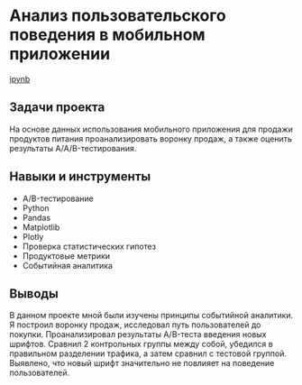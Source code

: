 ﻿# Анализ пользовательского поведения в мобильном приложении

[ipynb](https://github.com/Tsimaf/Portfolio/blob/main/03_ab_test/8_abtest2_lukashevich.ipynb)

## Задачи проекта
На основе данных использования мобильного приложения для продажи продуктов питания проанализировать воронку продаж, а также оценить результаты A/A/B-тестирования.

## Навыки и инструменты
- A/B-тестирование
- Python
- Pandas
- Matplotlib
- Plotly
- Проверка статистических гипотез
- Продуктовые метрики
- Событийная аналитика

## Выводы
В данном проекте мной были изучены принципы событийной аналитики. Я построил воронку продаж, исследовал путь пользователей до покупки. Проанализировал результаты A/B-теста введения новых шрифтов. Сравнил 2 контрольных группы между собой, убедился в правильном разделении трафика, а затем сравнил с тестовой группой. Выявлено, что новый шрифт значительно не повлияет на поведение пользователей.

